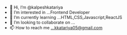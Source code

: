 - 👋 Hi, I’m @kalpeshkatariya
- 👀 I’m interested in ...Frontend Developer
- 🌱 I’m currently learning ...HTML,CSS,Javascript,ReactJS
- 💞️ I’m looking to collaborate on ...
- 📫 How to reach me ...kkatariya05@gmail.com

<!---
kalpeshkatariya/kalpeshkatariya is a ✨ special ✨ repository because its `README.md` (this file) appears on your GitHub profile.
You can click the Preview link to take a look at your changes.
--->
